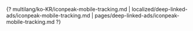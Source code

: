 {? multilang/ko-KR/iconpeak-mobile-tracking.md | localized/deep-linked-ads/iconpeak-mobile-tracking.md | pages/deep-linked-ads/iconpeak-mobile-tracking.md ?}
